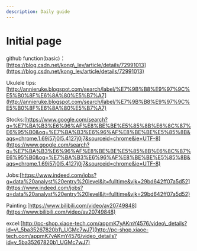 ```yaml
---
description: Daily guide
---
```


# Initial page

github function\(basic\)：[https://blog.csdn.net/kong\_lev/article/details/72991013](https://blog.csdn.net/kong_lev/article/details/72991013)

Ukulele tips:[http://annieruke.blogspot.com/search/label/%E7%9B%B8%E9%97%9C%E5%B0%8F%E6%8A%80%E5%B7%A7](http://annieruke.blogspot.com/search/label/%E7%9B%B8%E9%97%9C%E5%B0%8F%E6%8A%80%E5%B7%A7)

Stocks:[https://www.google.com/search?q=%E7%BA%B3%E6%96%AF%E8%BE%BE%E5%85%8B%E6%8C%87%E6%95%B0&oq=%E7%BA%B3%E6%96%AF%E8%BE%BE%E5%85%8B&aqs=chrome.1.69i57j0l5.4127j0j7&sourceid=chrome&ie=UTF-8](https://www.google.com/search?q=%E7%BA%B3%E6%96%AF%E8%BE%BE%E5%85%8B%E6%8C%87%E6%95%B0&oq=%E7%BA%B3%E6%96%AF%E8%BE%BE%E5%85%8B&aqs=chrome.1.69i57j0l5.4127j0j7&sourceid=chrome&ie=UTF-8)

Jobs:[https://www.indeed.com/jobs?q=data%20analyst%20entry%20level&jt=fulltime&vjk=29bd642ff07a5d52](https://www.indeed.com/jobs?q=data%20analyst%20entry%20level&jt=fulltime&vjk=29bd642ff07a5d52)

Painting:[https://www.bilibili.com/video/av20749848](https://www.bilibili.com/video/av20749848)

excel:[http://pc-shop.xiaoe-tech.com/appmK7yAKmY4576/video\_details?id=v\_5ba35267820b1\_UGMc7wJ7](http://pc-shop.xiaoe-tech.com/appmK7yAKmY4576/video_details?id=v_5ba35267820b1_UGMc7wJ7)

